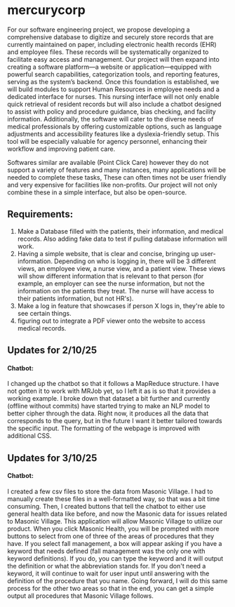 # mercurycorp

For our software engineering project, we propose developing a comprehensive database to digitize and securely store records that are currently maintained on paper, including electronic health records (EHR) and employee files. These records will be systematically organized to facilitate easy access and management. Our project will then expand into creating a software platform—a website or application—equipped with powerful search capabilities, categorization tools, and reporting features, serving as the system’s backend. Once this foundation is established, we will build modules to support Human Resources in employee needs and a dedicated interface for nurses. This nursing interface will not only enable quick retrieval of resident records but will also include a chatbot designed to assist with policy and procedure guidance, bias checking, and facility information. Additionally, the software will cater to the diverse needs of medical professionals by offering customizable options, such as language adjustments and accessibility features like a dyslexia-friendly setup. This tool will be especially valuable for agency personnel, enhancing their workflow and improving patient care.

Softwares similar are available (Point Click Care) however they do not support a variety of features and many instances, many applications will be needed to complete these tasks, These can often times not be user friendly and very expensive for facilities like non-profits. Our project will not only combine these in a simple interface, but also be open-source. 



## Requirements:
1. Make a Database filled with the patients, their information, and medical records. Also adding fake data to test if pulling database information will work.
2.  Having a simple website, that is clear and concise, bringing up user-information. Depending on who is logging in, there will be 3 different views, an employee view, a nurse view, and a patient view. These views will show different information that is relevant to that person (for example, an employer can see the nurse information, but not the information on the patients they treat. The nurse will have access to their patients information, but not HR's).
3.  Make a log in feature that showcases if person X logs in, they're able to see certain things.
4.  figuring out to integrate a PDF viewer onto the website to access medical records. 



## Updates for 2/10/25

#### Chatbot:
I changed up the chatbot so that it follows a MapReduce structure. I have not gotten it to work with MRJob yet, so I left it as is so that it provides a working example. I broke down that dataset a bit further and currently (offline without commits) have started trying to make an NLP model to better cipher through the data. Right now, it produces all the data that corresponds to the query, but in the future I want it better tailored towards the specific input. The formatting of the webpage is improved with additional CSS.



## Updates for 3/10/25

#### Chatbot:
I created a few csv files to store the data from Masonic Village. I had to manually create these files in a well-formatted way, so that was a bit time consuming. Then, I created buttons that tell the chatbot to either use general health data like before, and now the Masonic data for issues related to Masonic Village. This application will allow Masonic Village to utilize our product. When you click Masonic Health, you will be prompted with more buttons to select from one of three of the areas of procedures that they have. If you select fall management, a box will appear asking if you have a keyword that needs defined (fall management was the only one with keyword definitions). If you do, you can type the keyword and it will output the definition or what the abbreviation stands for. If you don't need a keyword, it will continue to wait for user input until answering with the definition of the procedure that you name. Going forward, I will do this same process for the other two areas so that in the end, you can get a simple output all procedures that Masonic Village follows.
